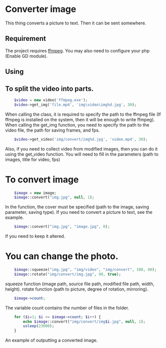 Converter image
===============

This thing converts a picture to text. Then it can be sent somewhere.

Requirement
-----------
The project requires [ffmpeg](https://www.ffmpeg.org/).
You may also need to configure your php (Enable GD module).

Using
-----
## To split the video into parts.
```php
    $video = new video('ffmpeg.exe');
    $video->get_img('file.mp4', 'img\video\img%d.jpg', 30);
```
When calling the class, it is required to specify the path to the ffmpeg file (If ffmpeg is installed on the system, then it will be enough to write ffmpeg).
When calling the get_img function, you need to specify the path to the video file, the path for saving frames, and fps.

```php
    $video->get_video('img/convert/img%d.jpg', 'video.mp4', 30);
```
Also, if you need to collect video from modified images, then you can do it using the get_video function.
You will need to fill in the parameters (path to images, title for video, fps)

# To convert image
```php
    $image = new image;
    $image::convert("img.jpg", null, 1);   
```
In the function, the cover must be specified (path to the image, saving parameter, saving type).
If you need to convert a picture to text, see the example.

```php
    $image::convert("img.jpg", "image.jpg", 0);   
```
If you need to keep it altered.

# You can change the photo.
```php
    $image::squeeze("img.jpg", "img/video", "img/convert", 100, 40);
    $image::rotate("img/convert/img.jpg", 90, true); 
```
squeeze function (image path, source file path, modified file path, width, height).
rotate function (path to picture, degree of rotation, mirroring).

```php
    $image->count;
```
The variable count contains the number of files in the folder.

```php
    for ($i=1; $i <= $image->count; $i++) { 
        echo $image::convert("img/convert/img$i.jpg", null, 1);   
        usleep(23000);
    }
```
An example of outputting a converted image.
